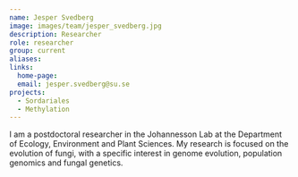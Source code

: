 ```yaml
---
name: Jesper Svedberg
image: images/team/jesper_svedberg.jpg
description: Researcher
role: researcher
group: current
aliases:
links:
  home-page:
  email: jesper.svedberg@su.se
projects:
  - Sordariales
  - Methylation
---
```


I am a postdoctoral researcher in the Johannesson Lab at the Department of Ecology, Environment and Plant Sciences. My research is focused on the evolution of fungi, with a specific interest in genome evolution, population genomics and fungal genetics.
